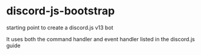 # discord-js-bootstrap
starting point to create a discord.js v13 bot

It uses both the command handler and event handler listed in the discord.js guide
